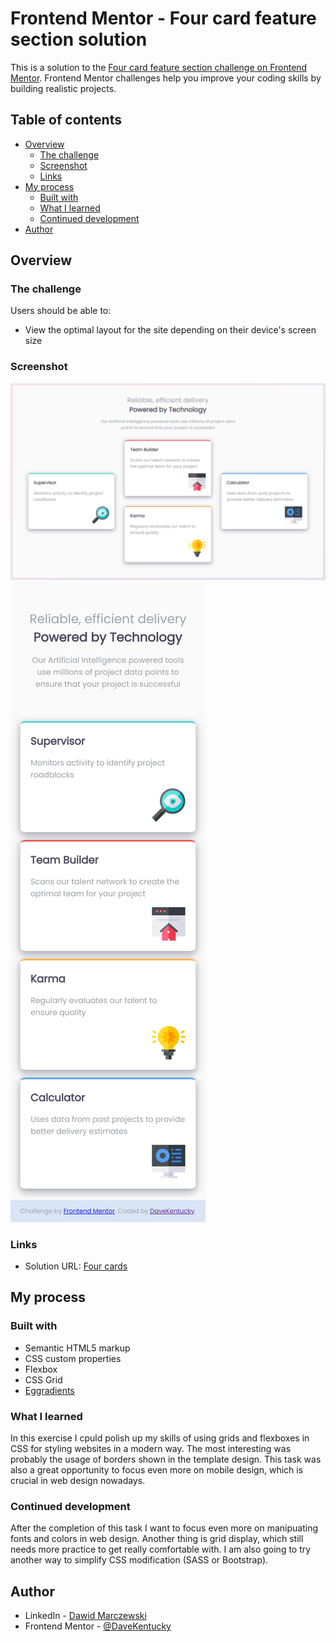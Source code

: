 # Frontend Mentor - Four card feature section solution

This is a solution to the [Four card feature section challenge on Frontend Mentor](https://www.frontendmentor.io/challenges/four-card-feature-section-weK1eFYK). Frontend Mentor challenges help you improve your coding skills by building realistic projects. 

## Table of contents

- [Overview](#overview)
  - [The challenge](#the-challenge)
  - [Screenshot](#screenshot)
  - [Links](#links)
- [My process](#my-process)
  - [Built with](#built-with)
  - [What I learned](#what-i-learned)
  - [Continued development](#continued-development)
- [Author](#author)

## Overview

### The challenge

Users should be able to:

- View the optimal layout for the site depending on their device's screen size

### Screenshot

![Desktop](./images/desktop.png)
![Mobile](./images/mobile.png)

### Links

- Solution URL: [Four cards](https://davekentucky.github.io/Frontend-four-cards/index.html)

## My process

### Built with

- Semantic HTML5 markup
- CSS custom properties
- Flexbox
- CSS Grid
- [Eggradients](https://www.eggradients.com/)

### What I learned

In this exercise I cpuld polish up my skills of using grids and flexboxes in CSS for styling websites in a modern way. The most interesting was probably the usage of borders shown in the template design. This task was also a great opportunity to focus even more on mobile design, which is crucial in web design nowadays.

### Continued development

After the completion of this task I want to focus even more on manipuating fonts and colors in web design. Another thing is grid display, which still needs more practice to get really comfortable with. I am also going to try another way to simplify CSS modification (SASS or Bootstrap).

## Author

- LinkedIn - [Dawid Marczewski](https://www.linkedin.com/in/dawid-marczewski-73a75a1bb/)
- Frontend Mentor - [@DaveKentucky](https://www.frontendmentor.io/profile/davekentucky)
